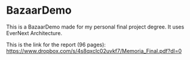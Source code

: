 # BazaarDemo

This is a BazaarDemo made for my personal final project degree. It uses EverNext Architecture.



This is the link for the report (96 pages): https://www.dropbox.com/s/4s8qxclc02uvkf7/Memoria_Final.pdf?dl=0
